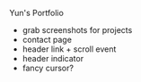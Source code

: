 Yun's Portfolio

- grab screenshots for projects
- contact page
- header link + scroll event
- header indicator
- fancy cursor?
